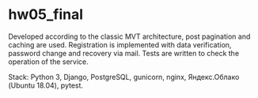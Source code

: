 # hw05_final

Developed according to the classic MVT architecture, post pagination and caching are used. Registration is implemented with data verification, password change and recovery via mail. Tests are written to check the operation of the service.

Stack: Python 3, Django, PostgreSQL, gunicorn, nginx, Яндекс.Облако (Ubuntu 18.04), pytest.
